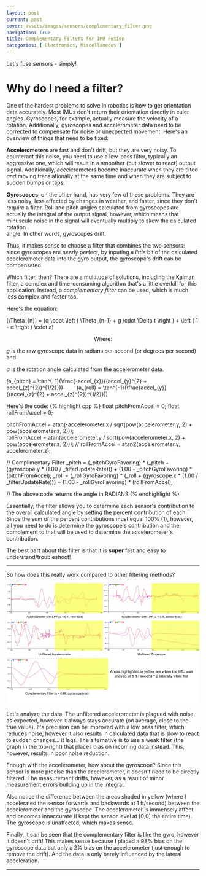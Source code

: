 ```yaml
---
layout: post
current: post
cover: assets/images/sensors/complementary_filter.png
navigation: True
title: Complementary Filters for IMU Fusion
categories: [ Electronics, Miscellaneous ]
---
```


Let's fuse sensors - simply!

# Why do I need a filter?
One of the hardest problems to solve in robotics is how to get orientation data accurately. Most IMUs don't return their orientation 
directly in euler angles. Gyroscopes, for example, actually measure the velocity of a rotation. Additionally, gyroscopes and accelerometer 
data need to be corrected to compensate for noise or unexpected movement. Here's an overview of things that need to be fixed:

__Accelerometers__ are fast and don't drift, but they are very noisy. To counteract this noise, you need to use 
a low-pass filter, typically an aggressive one, which will result in a smoother (but slower to react) output signal. Additionally,
accelerometers become inaccurate when they are tilted _and_ moving translationally at the same time and when they are subject to 
sudden bumps or taps. 

__Gyroscopes__, on the other hand, has very few of these problems. They are less noisy, less affected by changes in weather, and 
faster, since they don't require a filter. Roll and pitch angles calculated from gyroscopes are actually the integral of the 
output signal, however, which means that minuscule noise in the signal will eventually multiply to skew the calculated rotation  
angle. In other words, gyroscopes drift. 

Thus, it makes sense to choose a filter that combines the two sensors: since gyroscopes are nearly perfect, by inputing a _little_ bit of the 
calculated accelerometer data into the gyro output, the gyroscope's drift can be compensated.

Which filter, then? There are a multitude of solutions, including the Kalman filter, a complex and time-consuming algorithm that's a little 
overkill for this application. Instead, a _complementary filter_ can be used, which is much less complex and faster too.


Here's the equation:
<p> <html>

\(\Theta_{n}\) = \(&#945; \cdot \left ( \Theta_{n-1} + g \cdot \Delta t \right ) + \left ( 1 - &#945; \right ) \cdot a\)

</html></p>

<center>Where:</center>

_g_ is the raw gyroscope data in radians per second (or degrees per second) and

_a_ is the rotation angle calculated from the accelerometer data.

<p> <html>

\(a_{pitch} = \tan^{-1}(\frac{-accel_{x}}{(accel_{y}^{2} + accel_{z}^{2})^{1/2}})\) &nbsp;&nbsp;&nbsp;&nbsp;&nbsp;&nbsp;&nbsp; \(a_{roll} = \tan^{-1}(\frac{accel_{y}}{(accel_{z}^{2} + accel_{z}^{2})^{1/2}})\)

</html></p>

Here's the code:
{% highlight cpp %}
float pitchFromAccel = 0;
float rollFromAccel  = 0;

pitchFromAccel = atan(-accelerometer.x / sqrt(pow(accelerometer.y, 2) + pow(accelerometer.z, 2)));	
rollFromAccel = atan(accelerometer.y / sqrt(pow(accelerometer.x, 2) + pow(accelerometer.z, 2)));
// rollFromAccel = atan2(accelerometer.y, accelerometer.z);

// Complimentary Filter
_pitch = (_pitchGyroFavoring) * (_pitch + (gyroscope.y * (1.00 / _filterUpdateRate))) + (1.00 - _pitchGyroFavoring) * (pitchFromAccel);
_roll = (_rollGyroFavoring) * (_roll + (gyroscope.x * (1.00 / _filterUpdateRate))) + (1.00 - _rollGyroFavoring) * (rollFromAccel);

// The above code returns the angle in RADIANS
{% endhighlight %}

Essentially, the filter allows you to determine each sensor's contribution to the overall calculated angle by setting the 
percent contribution of each. Since the sum of the percent contributions must equal 100% (1), however, all you need to do
is determine the gyroscope's contribution and the complement to that will be used to determine the accelerometer's contribution.

The best part about this filter is that it is __super__ fast and easy to understand/troubleshoot!

<hr/>

So how does this really work compared to other filtering methods?

![filter_comparisons](assets/images/sensors/filter_comparisons.jpg)

Let's analyze the data. The unfiltered accelerometer is plagued with noise, as expected, however it always stays accurate (on average, close to the true value).
It's precision can be improved with a low pass filter, which reduces noise, however it also results in calculated data that is slow to react to sudden changes...
it lags. The alternative is to use a weak filter (the graph in the top-right) that places bias on incoming data instead. This, however, results in poor noise 
reduction.

Enough with the accelerometer, how about the gyroscope? Since this sensor is more precise than the accelerometer, it doesn't need to be directly filtered. The measurement drifts, however, as a result of minor measurement errors building up in the integral. 

Also notice the difference between the areas shaded in yellow (where I accelerated the sensor forwards and backwards at 1 ft/second) between the accelerometer 
and the gyroscope. The accelerometer is immensely affect and becomes innaccurate (I kept the sensor level at [0,0] the entire time). The gyroscope is unaffected, 
which makes sense.

Finally, it can be seen that the complementary filter is like the gyro, however it doesn't drift! This makes sense because I placed a 98% bias on the gyroscope 
data but only a 2% bias on the accelerometer (just enough to remove the drift). And the data is only barely influenced by the lateral acceleration.


<hr/>

